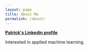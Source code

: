 ```yaml
---
layout: page
title: About Me
permalink: /about/
---
```


**[Patrick's Linkedin profile](https://www.linkedin.com/in/patricktimothyhanley/)** 

Interested in applied machine learning.

